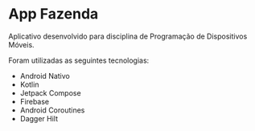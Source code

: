# App Fazenda

Aplicativo desenvolvido para disciplina de Programação de Dispositivos Móveis.

Foram utilizadas as seguintes tecnologias:

* Android Nativo
* Kotlin
* Jetpack Compose
* Firebase
* Android Coroutines
* Dagger Hilt 
